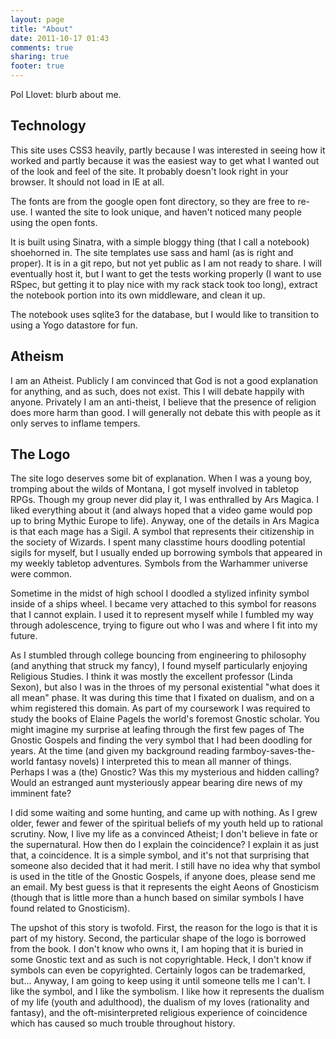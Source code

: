 ```yaml
---
layout: page
title: "About"
date: 2011-10-17 01:43
comments: true
sharing: true
footer: true
---
```


Pol Llovet: blurb about me.

## Technology

This site uses CSS3 heavily, partly because I was interested in seeing how it worked and partly because it was the easiest way to get what I wanted out of the look and feel of the site. It probably doesn't look right in your browser. It should not load in IE at all.

The fonts are from the google open font directory, so they are free to re-use. I wanted the site to look unique, and haven't noticed many people using the open fonts.

It is built using Sinatra, with a simple bloggy thing (that I call a notebook) shoehorned in. The site templates use sass and haml (as is right and proper). It is in a git repo, but not yet public as I am not ready to share. I will eventually host it, but I want to get the tests working properly (I want to use RSpec, but getting it to play nice with my rack stack took too long), extract the notebook portion into its own middleware, and clean it up.

The notebook uses sqlite3 for the database, but I would like to transition to using a Yogo datastore for fun.

## Atheism

I am an Atheist. Publicly I am convinced that God is not a good explanation for anything, and as such, does not exist. This I will debate happily with anyone. Privately I am an anti-theist, I believe that the presence of religion does more harm than good. I will generally not debate this with people as it only serves to inflame tempers.

## The Logo

The site logo deserves some bit of explanation. When I was a young boy, tromping about the wilds of Montana, I got myself involved in tabletop RPGs. Though my group never did play it, I was enthralled by Ars Magica. I liked everything about it (and always hoped that a video game would pop up to bring Mythic Europe to life). Anyway, one of the details in Ars Magica is that each mage has a Sigil. A symbol that represents their citizenship in the society of Wizards. I spent many classtime hours doodling potential sigils for myself, but I usually ended up borrowing symbols that appeared in my weekly tabletop adventures. Symbols from the Warhammer universe were common.

Sometime in the midst of high school I doodled a stylized infinity symbol inside of a ships wheel. I became very attached to this symbol for reasons that I cannot explain. I used it to represent myself while I fumbled my way through adolescence, trying to figure out who I was and where I fit into my future.

As I stumbled through college bouncing from engineering to philosophy (and anything that struck my fancy), I found myself particularly enjoying Religious Studies. I think it was mostly the excellent professor (Linda Sexon), but also I was in the throes of my personal existential "what does it all mean" phase. It was during this time that I fixated on dualism, and on a whim registered this domain. As part of my coursework I was required to study the books of Elaine Pagels the world's foremost Gnostic scholar. You might imagine my surprise at leafing through the first few pages of The Gnostic Gospels and finding the very symbol that I had been doodling for years. At the time (and given my background reading farmboy-saves-the-world fantasy novels) I interpreted this to mean all manner of things. Perhaps I was a (the) Gnostic? Was this my mysterious and hidden calling? Would an estranged aunt mysteriously appear bearing dire news of my imminent fate?

I did some waiting and some hunting, and came up with nothing. As I grew older, fewer and fewer of the spiritual beliefs of my youth held up to rational scrutiny. Now, I live my life as a convinced Atheist; I don't believe in fate or the supernatural. How then do I explain the coincidence? I explain it as just that, a coincidence. It is a simple symbol, and it's not that surprising that someone also decided that it had merit. I still have no idea why that symbol is used in the title of the Gnostic Gospels, if anyone does, please send me an email. My best guess is that it represents the eight Aeons of Gnosticism (though that is little more than a hunch based on similar symbols I have found related to Gnosticism).

The upshot of this story is twofold. First, the reason for the logo is that it is part of my history. Second, the particular shape of the logo is borrowed from the book. I don't know who owns it, I am hoping that it is buried in some Gnostic text and as such is not copyrightable. Heck, I don't know if symbols can even be copyrighted. Certainly logos can be trademarked, but... Anyway, I am going to keep using it until someone tells me I can't. I like the symbol, and I like the symbolism. I like how it represents the dualism of my life (youth and adulthood), the dualism of my loves (rationality and fantasy), and the oft-misinterpreted religious experience of coincidence which has caused so much trouble throughout history.

